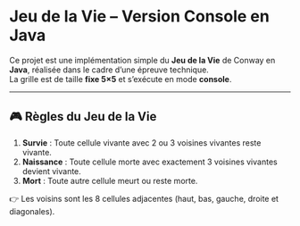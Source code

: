 # Jeu de la Vie – Version Console en Java

Ce projet est une implémentation simple du **Jeu de la Vie** de Conway en **Java**, réalisée dans le cadre d’une épreuve technique.  
La grille est de taille **fixe 5×5** et s’exécute en mode **console**.

---

## 🎮 Règles du Jeu de la Vie
1. **Survie** : Toute cellule vivante avec 2 ou 3 voisines vivantes reste vivante.  
2. **Naissance** : Toute cellule morte avec exactement 3 voisines vivantes devient vivante.  
3. **Mort** : Toute autre cellule meurt ou reste morte.  

👉 Les voisins sont les 8 cellules adjacentes (haut, bas, gauche, droite et diagonales).
